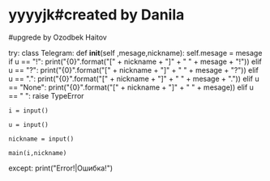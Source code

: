 # yyyyjk#created by Danila

#upgrede by Ozodbek Haitov

try:
    class Telegram:
        def __init__(self ,mesage,nickname):
            self.mesage = mesage 
            if u == "!":                                       print("{0}".format("[" + nickname + "]" + " " + mesage + "!"))
            elif u == "?":                              print("{0}".format("[" + nickname + "]" + " " + mesage + "?"))
            elif u == ".":                print("{0}".format("[" + nickname + "]" + " " + mesage + "."))
            elif u == "None":
                print("{0}".format("[" + nickname + "]" + " " + mesage))
            elif u == " ":
                raise TypeError

    i = input()

    u = input()

    nickname = input()
    
    main(i,nickname)

except:
    print("Error!|Ошибка!")



















